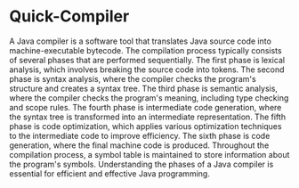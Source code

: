 # Quick-Compiler
A Java compiler is a software tool that translates Java source code into machine-executable
bytecode. The compilation process typically consists of several phases that are performed
sequentially. The first phase is lexical analysis, which involves breaking the source code into
tokens. The second phase is syntax analysis, where the compiler checks the program's
structure and creates a syntax tree. The third phase is semantic analysis, where the compiler
checks the program's meaning, including type checking and scope rules. The fourth phase is
intermediate code generation, where the syntax tree is transformed into an intermediate
representation. The fifth phase is code optimization, which applies various optimization
techniques to the intermediate code to improve efficiency. The sixth phase is code
generation, where the final machine code is produced. Throughout the compilation process,
a symbol table is maintained to store information about the program's symbols.
Understanding the phases of a Java compiler is essential for efficient and effective Java
programming.
